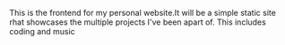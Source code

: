 This is the frontend for my personal website.It will be a simple static site rhat showcases the multiple projects I've been apart of. This includes coding and music
